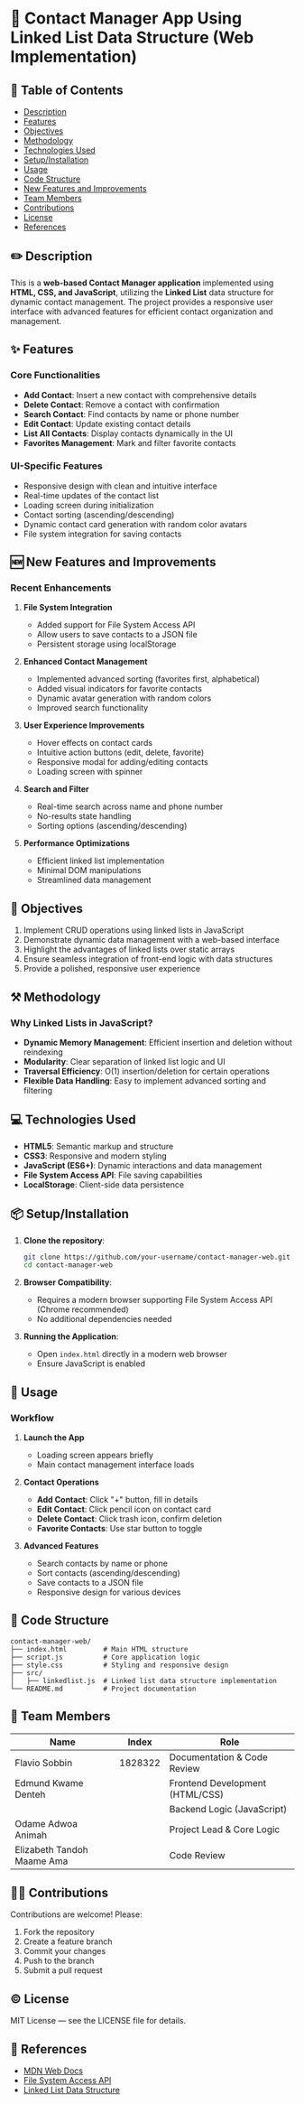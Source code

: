 # 👤 Contact Manager App Using Linked List Data Structure (Web Implementation)

## 📑 Table of Contents

- [Description](#description)
- [Features](#features)
- [Objectives](#objectives)
- [Methodology](#methodology)
- [Technologies Used](#technologies-used)
- [Setup/Installation](#setupinstallation)
- [Usage](#usage)
- [Code Structure](#code-structure)
- [New Features and Improvements](#new-features-and-improvements)
- [Team Members](#team-members)
- [Contributions](#contributions)
- [License](#license)
- [References](#references)

## ✏️ Description

This is a **web-based Contact Manager application** implemented using **HTML, CSS, and JavaScript**, utilizing the **Linked List** data structure for dynamic contact management. The project provides a responsive user interface with advanced features for efficient contact organization and management.

## ✨ Features

### Core Functionalities

- **Add Contact**: Insert a new contact with comprehensive details
- **Delete Contact**: Remove a contact with confirmation
- **Search Contact**: Find contacts by name or phone number
- **Edit Contact**: Update existing contact details
- **List All Contacts**: Display contacts dynamically in the UI
- **Favorites Management**: Mark and filter favorite contacts

### UI-Specific Features

- Responsive design with clean and intuitive interface
- Real-time updates of the contact list
- Loading screen during initialization
- Contact sorting (ascending/descending)
- Dynamic contact card generation with random color avatars
- File system integration for saving contacts

## 🆕 New Features and Improvements

### Recent Enhancements

1. **File System Integration**

   - Added support for File System Access API
   - Allow users to save contacts to a JSON file
   - Persistent storage using localStorage

2. **Enhanced Contact Management**

   - Implemented advanced sorting (favorites first, alphabetical)
   - Added visual indicators for favorite contacts
   - Dynamic avatar generation with random colors
   - Improved search functionality

3. **User Experience Improvements**

   - Hover effects on contact cards
   - Intuitive action buttons (edit, delete, favorite)
   - Responsive modal for adding/editing contacts
   - Loading screen with spinner

4. **Search and Filter**

   - Real-time search across name and phone number
   - No-results state handling
   - Sorting options (ascending/descending)

5. **Performance Optimizations**
   - Efficient linked list implementation
   - Minimal DOM manipulations
   - Streamlined data management

## 🚀 Objectives

1. Implement CRUD operations using linked lists in JavaScript
2. Demonstrate dynamic data management with a web-based interface
3. Highlight the advantages of linked lists over static arrays
4. Ensure seamless integration of front-end logic with data structures
5. Provide a polished, responsive user experience

## ⚒️ Methodology

### Why Linked Lists in JavaScript?

- **Dynamic Memory Management**: Efficient insertion and deletion without reindexing
- **Modularity**: Clear separation of linked list logic and UI
- **Traversal Efficiency**: O(1) insertion/deletion for certain operations
- **Flexible Data Handling**: Easy to implement advanced sorting and filtering

## 💻 Technologies Used

- **HTML5**: Semantic markup and structure
- **CSS3**: Responsive and modern styling
- **JavaScript (ES6+)**: Dynamic interactions and data management
- **File System Access API**: File saving capabilities
- **LocalStorage**: Client-side data persistence

## 📦 Setup/Installation

1. **Clone the repository**:

   ```bash
   git clone https://github.com/your-username/contact-manager-web.git
   cd contact-manager-web
   ```

2. **Browser Compatibility**:

   - Requires a modern browser supporting File System Access API (Chrome recommended)
   - No additional dependencies needed

3. **Running the Application**:
   - Open `index.html` directly in a modern web browser
   - Ensure JavaScript is enabled

## 🚗 Usage

### Workflow

1. **Launch the App**

   - Loading screen appears briefly
   - Main contact management interface loads

2. **Contact Operations**

   - **Add Contact**: Click "+" button, fill in details
   - **Edit Contact**: Click pencil icon on contact card
   - **Delete Contact**: Click trash icon, confirm deletion
   - **Favorite Contacts**: Use star button to toggle

3. **Advanced Features**
   - Search contacts by name or phone
   - Sort contacts (ascending/descending)
   - Save contacts to a JSON file
   - Responsive design for various devices

## 👷 Code Structure

```
contact-manager-web/
├── index.html         # Main HTML structure
├── script.js          # Core application logic
├── style.css          # Styling and responsive design
├── src/
│   ├── linkedlist.js  # Linked list data structure implementation
└── README.md          # Project documentation
```

## 👥 Team Members

| Name                       | Index   | Role                            |
| -------------------------- | ------- | ------------------------------- |
| Flavio Sobbin              | 1828322 | Documentation & Code Review     |
| Edmund Kwame Denteh        |         | Frontend Development (HTML/CSS) |
|                            |         | Backend Logic (JavaScript)      |
| Odame Adwoa Animah         |         | Project Lead & Core Logic       |
| Elizabeth Tandoh Maame Ama |         | Code Review                     |

## 👥✨ Contributions

Contributions are welcome! Please:

1. Fork the repository
2. Create a feature branch
3. Commit your changes
4. Push to the branch
5. Submit a pull request

## ©️ License

MIT License — see the LICENSE file for details.

## 📖 References

- [MDN Web Docs](https://developer.mozilla.org/)
- [File System Access API](https://developer.mozilla.org/en-US/docs/Web/API/File_System_Access_API)
- [Linked List Data Structure](https://en.wikipedia.org/wiki/Linked_list)
